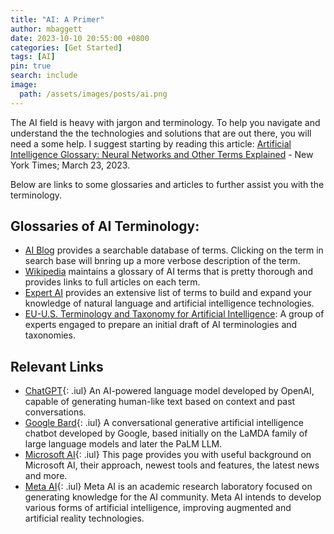 ```yaml
---
title: "AI: A Primer"
author: mbaggett
date: 2023-10-10 20:55:00 +0800
categories: [Get Started]
tags: [AI] 
pin: true
search: include
image:
  path: /assets/images/posts/ai.png
---
```

The AI field is heavy with jargon and terminology.  To help you navigate and understand the the technologies and solutions that are out there, you will need a some help. I suggest starting by reading this article: [Artificial Intelligence Glossary: Neural Networks and Other Terms Explained](https://www.nytimes.com/article/ai-artificial-intelligence-glossary.html 'NYTimes') - New York Times; March 23, 2023.

Below are links to some glossaries and articles to further assist you with the terminology.    

## Glossaries of AI Terminology:
* [AI Blog](https://www.artificial-intelligence.blog/terminology 'AI Blog Terminology, Searchable') provides a searchable database of terms. Clicking on the term in search base will bnring up a more verbose description of the term.
* [Wikipedia](https://en.wikipedia.org/wiki/Glossary_of_artificial_intelligence 'Wikipedia AI Terms') maintains a glossary of AI terms that is pretty thorough and provides links to full articles on each term.
* [Expert AI](https://www.expert.ai/glossary-of-ai-terms/ 'AI') provides an extensive list of terms to build and expand your knowledge of natural language and artificial intelligence technologies.
* [EU-U.S. Terminology and Taxonomy for Artificial Intelligence](https://digital-strategy.ec.europa.eu/en/library/eu-us-terminology-and-taxonomy-artificial-intelligence 'EU-US AI Terms'): A group of experts engaged to prepare an initial draft of AI terminologies and taxonomies. 

## Relevant Links
* [ChatGPT](https://lablab.ai/t/chatgpt-guide 'OpenAI: ChatGPT'){: .iul}
An AI-powered language model developed by OpenAI, capable of generating human-like text based on context and past conversations.
* [Google Bard](https://bard.google.com 'Google-Bard'){: .iul}
A conversational generative artificial intelligence chatbot developed by Google, based initially on the LaMDA family of large language models and later the PaLM LLM.
* [Microsoft AI](https://www.microsoft.com/en-us/ai 'Microsoft AI'){: .iul}
This page provides you with useful background on Microsoft AI, their approach, newest tools and features, the latest news and more.
* [Meta AI](https://ai.meta.com/ 'Meta AI'){: .iul}
Meta AI is an academic research laboratory focused on generating knowledge for the AI community.  Meta AI intends to develop various forms of artificial intelligence, improving augmented and artificial reality technologies.